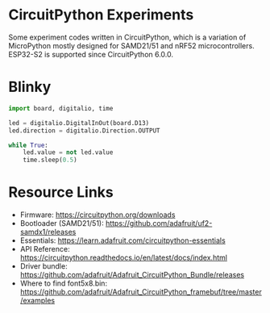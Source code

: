 # CircuitPython Experiments

Some experiment codes written in CircuitPython, which is a variation of MicroPython mostly designed for SAMD21/51 and nRF52 microcontrollers. ESP32-S2 is supported since CircuitPython 6.0.0.

# Blinky

```python
import board, digitalio, time

led = digitalio.DigitalInOut(board.D13)
led.direction = digitalio.Direction.OUTPUT

while True:
    led.value = not led.value
    time.sleep(0.5)
```

# Resource Links

* Firmware: https://circuitpython.org/downloads
* Bootloader (SAMD21/51): https://github.com/adafruit/uf2-samdx1/releases
* Essentials: https://learn.adafruit.com/circuitpython-essentials
* API Reference: https://circuitpython.readthedocs.io/en/latest/docs/index.html
* Driver bundle: https://github.com/adafruit/Adafruit_CircuitPython_Bundle/releases
* Where to find font5x8.bin: https://github.com/adafruit/Adafruit_CircuitPython_framebuf/tree/master/examples
